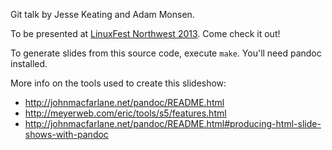 Git talk by Jesse Keating and Adam Monsen.

To be presented at [LinuxFest Northwest
2013](http://www.linuxfestnorthwest.org/content/git-fun-and-profit). Come
check it out!

To generate slides from this source code, execute `make`. You'll need pandoc
installed.

More info on the tools used to create this slideshow:

* <http://johnmacfarlane.net/pandoc/README.html>
* <http://meyerweb.com/eric/tools/s5/features.html>
* <http://johnmacfarlane.net/pandoc/README.html#producing-html-slide-shows-with-pandoc>
